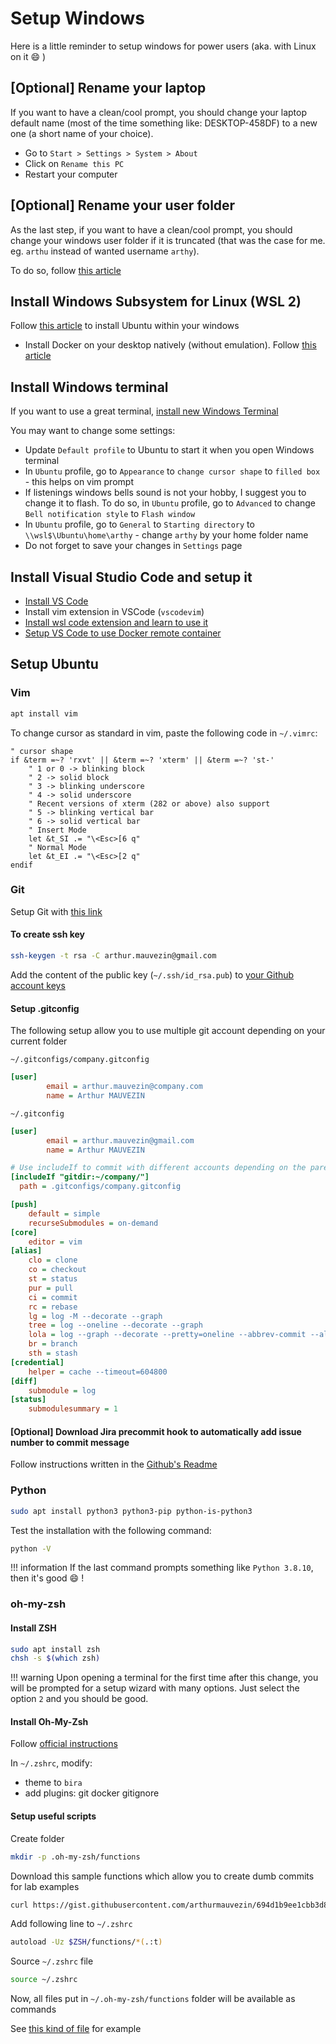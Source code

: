 # Setup Windows

Here is a little reminder to setup windows for power users (aka. with Linux on it :smile: )

## [Optional] Rename your laptop
If you want to have a clean/cool prompt, you should change your laptop default name (most of the time something like: DESKTOP-458DF)  to a new one (a short name of your choice).

* Go to `Start > Settings > System > About`
* Click on `Rename this PC`
* Restart your computer

## [Optional] Rename your user folder
As the last step, if you want to have a clean/cool prompt, you should change your windows user folder if it is truncated (that was the case for me. eg. `arthu` instead of wanted username `arthy`).

To do so, follow [this article](https://www.minitool.com/news/change-user-folder-name-windows-10.html)

## Install Windows Subsystem for Linux (WSL 2)
Follow [this article](https://docs.microsoft.com/en-us/windows/wsl/install-win10) to install Ubuntu within your windows

* Install Docker on your desktop natively (without emulation). Follow [this article](https://docs.docker.com/docker-for-windows/wsl/)

## Install Windows terminal
If you want to use a great terminal, [install new Windows Terminal](https://docs.microsoft.com/en-us/windows/terminal/get-started)

You may want to change some settings:

* Update `Default profile` to Ubuntu to start it when you open Windows terminal
* In `Ubuntu` profile, go to `Appearance` to `change cursor shape` to `filled box` - this helps on vim prompt
* If listenings windows bells sound is not your hobby, I suggest you to change it to flash. To do so, in `Ubuntu` profile, go to `Advanced` to change `Bell notification style` to `Flash window`
* In `Ubuntu` profile, go to `General` to `Starting directory` to `\\wsl$\Ubuntu\home\arthy` - change `arthy` by your home folder name
* Do not forget to save your changes in `Settings` page

## Install Visual Studio Code and setup it
* [Install VS Code](https://code.visualstudio.com/docs/?dv=win)
* Install vim extension in VSCode (`vscodevim`)
* [Install wsl code extension and learn to use it](https://docs.microsoft.com/en-us/windows/wsl/tutorials/wsl-vscode)
* [Setup VS Code to use Docker remote container](https://docs.microsoft.com/en-us/windows/wsl/tutorials/wsl-containers)

## Setup Ubuntu
### Vim
```bash
apt install vim
```

To change cursor as standard in vim, paste the following code in `~/.vimrc`:
```
" cursor shape
if &term =~? 'rxvt' || &term =~? 'xterm' || &term =~? 'st-'
    " 1 or 0 -> blinking block
    " 2 -> solid block
    " 3 -> blinking underscore
    " 4 -> solid underscore
    " Recent versions of xterm (282 or above) also support
    " 5 -> blinking vertical bar
    " 6 -> solid vertical bar
    " Insert Mode
    let &t_SI .= "\<Esc>[6 q"
    " Normal Mode
    let &t_EI .= "\<Esc>[2 q"
endif
```

### Git
Setup Git with [this link](https://docs.microsoft.com/en-us/windows/wsl/tutorials/wsl-git)

#### To create ssh key
```bash
ssh-keygen -t rsa -C arthur.mauvezin@gmail.com
```

Add the content of the public key (`~/.ssh/id_rsa.pub`) to [your Github account keys](https://github.com/settings/keys)

#### Setup .gitconfig
The following setup allow you to use multiple git account depending on your current folder

`~/.gitconfigs/company.gitconfig`
```ini
[user]
        email = arthur.mauvezin@company.com
        name = Arthur MAUVEZIN
```

`~/.gitconfig`
```ini
[user]
        email = arthur.mauvezin@gmail.com
        name = Arthur MAUVEZIN

# Use includeIf to commit with different accounts depending on the parent folder
[includeIf "gitdir:~/company/"]
  path = .gitconfigs/company.gitconfig

[push]
	default = simple
	recurseSubmodules = on-demand
[core]
	editor = vim
[alias]
	clo = clone
	co = checkout
	st = status
	pur = pull
	ci = commit
	rc = rebase
	lg = log -M --decorate --graph
	tree = log --oneline --decorate --graph
	lola = log --graph --decorate --pretty=oneline --abbrev-commit --all
	br = branch
	sth = stash
[credential]
	helper = cache --timeout=604800
[diff]
	submodule = log
[status]
	submodulesummary = 1
```

#### [Optional] Download Jira precommit hook to automatically add issue number to commit message

Follow instructions written in the [Github's Readme](https://github.com/arthurmauvezin/git-hooks-prepare-commit-jira)

### Python
```bash
sudo apt install python3 python3-pip python-is-python3
```

Test the installation with the following command:
```bash
python -V
```

!!! information
    If the last command prompts something like `Python 3.8.10`, then it's good :smile: !

### oh-my-zsh

#### Install ZSH
```bash
sudo apt install zsh
chsh -s $(which zsh)
```

!!! warning
    Upon opening a terminal for the first time after this change, you will be prompted for a setup wizard with many options. Just select the option `2` and you should be good.

#### Install Oh-My-Zsh

Follow [official instructions](https://ohmyz.sh/#install)

In `~/.zshrc`, modify:

* theme to `bira`
* add plugins: git docker gitignore

#### Setup useful scripts
Create folder
```bash
mkdir -p .oh-my-zsh/functions
```

Download this sample functions which allow you to create dumb commits for lab examples
```bash
curl https://gist.githubusercontent.com/arthurmauvezin/694d1b9ee1cbb3d82b40d0f05f0238a4/raw/e351f77657f442d86ae8d691ea6f8811df0962b1/gencommit -o .oh-my-zsh/functions/gencommit
```

Add following line to `~/.zshrc`
```bash
autoload -Uz $ZSH/functions/*(.:t)
```

Source `~/.zshrc` file
```bash
source ~/.zshrc
```

Now, all files put in `~/.oh-my-zsh/functions` folder will be available as commands

See [this kind of file](https://gist.github.com/arthurmauvezin/694d1b9ee1cbb3d82b40d0f05f0238a4) for example




